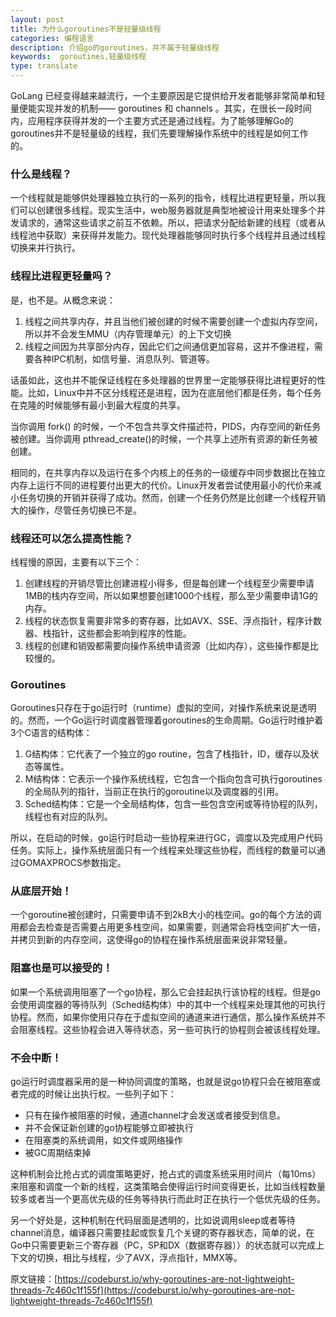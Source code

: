 ```yaml
---
layout: post
title: 为什么goroutines不是轻量级线程
categories: 编程语言
description: 介绍go的goroutines，并不属于轻量级线程
keywords:  goroutines,轻量级线程
type: translate
---
```


GoLang 已经变得越来越流行，一个主要原因是它提供给开发者能够非常简单和轻量便能实现并发的机制—— goroutines 和 channels 。其实，在很长一段时间内，应用程序获得并发的一个主要方式还是通过线程。为了能够理解Go的goroutines并不是轻量级的线程，我们先要理解操作系统中的线程是如何工作的。

### 什么是线程？

一个线程就是能够供处理器独立执行的一系列的指令，线程比进程更轻量，所以我们可以创建很多线程。现实生活中，web服务器就是典型地被设计用来处理多个并发请求的，通常这些请求之前互不依赖。所以，把请求分配给新建的线程（或者从线程池中获取）来获得并发能力。现代处理器能够同时执行多个线程并且通过线程切换来并行执行。

### 线程比进程更轻量吗？

是，也不是。从概念来说：

1. 线程之间共享内存，并且当他们被创建的时候不需要创建一个虚拟内存空间，所以并不会发生MMU（内存管理单元）的上下文切换
2. 线程之间因为共享部分内存，因此它们之间通信更加容易，这并不像进程，需要各种IPC机制，如信号量、消息队列、管道等。

话虽如此，这也并不能保证线程在多处理器的世界里一定能够获得比进程更好的性能。比如，Linux中并不区分线程还是进程，因为在底层他们都是任务，每个任务在克隆的时候能够有最小到最大程度的共享。

当你调用 fork() 的时候，一个不包含共享文件描述符，PIDS，内存空间的新任务被创建。当你调用 pthread_create()的时候，一个共享上述所有资源的新任务被创建。

相同的，在共享内存以及运行在多个内核上的任务的一级缓存中同步数据比在独立内存上运行不同的进程要付出更大的代价。Linux开发者尝试使用最小的代价来减小任务切换的开销并获得了成功。然而，创建一个任务仍然是比创建一个线程开销大的操作，尽管任务切换已不是。

### 线程还可以怎么提高性能？

线程慢的原因，主要有以下三个：

1. 创建线程的开销尽管比创建进程小得多，但是每创建一个线程至少需要申请1MB的栈内存空间，所以如果想要创建1000个线程，那么至少需要申请1G的内存。
2. 线程的状态恢复需要非常多的寄存器，比如AVX、SSE、浮点指针，程序计数器、栈指针，这些都会影响到程序的性能。
3. 线程的创建和销毁都需要向操作系统申请资源（比如内存），这些操作都是比较慢的。

### Goroutines

Goroutines只存在于go运行时（runtime）虚拟的空间，对操作系统来说是透明的。然而，一个Go运行时调度器管理着goroutines的生命周期。Go运行时维护着3个C语言的结构体：

1. G结构体：它代表了一个独立的go routine，包含了栈指针，ID，缓存以及状态等属性。
2. M结构体：它表示一个操作系统线程，它包含一个指向包含可执行goroutines的全局队列的指针，当前正在执行的goroutine以及调度器的引用。
3. Sched结构体：它是一个全局结构体，包含一些包含空闲或等待协程的队列，线程也有对应的队列。

所以，在启动的时候，go运行时启动一些协程来进行GC，调度以及完成用户代码任务。实际上，操作系统层面只有一个线程来处理这些协程，而线程的数量可以通过GOMAXPROCS参数指定。

### 从底层开始！

一个goroutine被创建时，只需要申请不到2kB大小的栈空间。go的每个方法的调用都会去检查是否需要占用更多栈空间，如果需要，则通常会将栈空间扩大一倍，并拷贝到新的内存空间，这使得go的协程在操作系统层面来说非常轻量。

### 阻塞也是可以接受的！

如果一个系统调用阻塞了一个go协程，那么它会挂起执行该协程的线程。但是go会使用调度器的等待队列（Sched结构体）中的其中一个线程来处理其他的可执行协程。然而，如果你使用只存在于虚拟空间的通道来进行通信，那么操作系统并不会阻塞线程。这些协程会进入等待状态，另一些可执行的协程则会被该线程处理。

### 不会中断！

go运行时调度器采用的是一种协同调度的策略，也就是说go协程只会在被阻塞或者完成的时候让出执行权。一些列子如下：

- 只有在操作被阻塞的时候，通道channel才会发送或者接受到信息。
- 并不会保证新创建的go协程能够立即被执行
- 在阻塞类的系统调用，如文件或网络操作
- 被GC周期结束掉

这种机制会比抢占式的调度策略更好，抢占式的调度系统采用时间片（每10ms）来阻塞和调度一个新的线程，这类策略会使得运行时间变得更长，比如当线程数量较多或者当一个更高优先级的任务等待执行而此时正在执行一个低优先级的任务。

另一个好处是，这种机制在代码层面是透明的，比如说调用sleep或者等待channel消息，编译器只需要挂起或恢复几个关键的寄存器状态，简单的说，在Go中只需要更新三个寄存器（PC，SP和DX（数据寄存器））的状态就可以完成上下文的切换，相比与线程，少了AVX，浮点指针，MMX等。

原文链接：[https://codeburst.io/why-goroutines-are-not-lightweight-threads-7c460c1f155f](https://codeburst.io/why-goroutines-are-not-lightweight-threads-7c460c1f155f)

